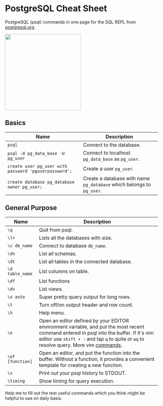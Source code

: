 # PostgreSQL Cheat Sheet
PostgreSQL (psql) commands in one page for the SQL REPL from [postgresql.org](https://www.postgresql.org/docs/10/static/index.html).

<img src="https://i.imgur.com/nueSCcH.gif" width="250">

## Basics
| Name | Description |
|------|-------------|
| `psql` | Connect to the database. |
| `psql -d pg_data_base -U pg_user` | Connect to localhost `pg_data_base` as `pg_user`. |
| `create user pg_user with password 'pguserpassword';` | Create a user `pg_user`. |
| `create database pg_database owner pg_user;` | Create a database with name `pg_database` which belongs to `pg_user`.


## General Purpose
| Name | Description |
|------|-------------|
| `\q` | Quit from psql. |
| `\l+` | Lists all the databases with size. |
| `\c db_name` | Connect to database `db_name`. |
| `\dn` | List all schemas. |
| `\dt` | List all tables in the connected database. |
| `\d table_name` | List columns on table. |
| `\df` | List functions |
| `\dv` | List views. |
| `\x auto` | Super pretty query output for long rows. |
| `\t` | Turn off/on output header and row count. |
| `\h` | Help menu. |
| `\e` | Open an editor defined by your EDITOR environment variable, and put the most recent command entered in psql into the buffer. If it's vim editor use `shift + :` and tap `q` to quite or `wq` to resolve query. More vim [commands](https://vim.rtorr.com/). |
| `\ef [function]` | Open an editor, and put the function into the buffer. Without a function, it provides a convenient template for creating a new function. |
| `\s` | Print out your psql history to STDOUT. |
| `\timing` | Show timing for query execution. |

Help me to fill out the rest useful commands which you think might be helpful to use on daily basis.
